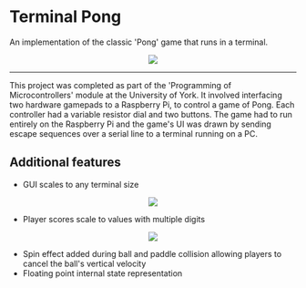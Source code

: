 # Terminal Pong
An implementation of the classic 'Pong' game that runs in a terminal.

<p align="center">
   <img src="https://github.com/lbowes/ascii_pong/blob/master/screenshots/gameplay.gif">
</p>

***

This project was completed as part of the 'Programming of Microcontrollers' module at the University of York. It involved interfacing two hardware gamepads to a Raspberry Pi, to control a game of Pong.
Each controller had a variable resistor dial and two buttons. The game had to run entirely on the Raspberry Pi and the game's UI was drawn by sending escape sequences over a serial line to a terminal running on a PC.

## Additional features
* GUI scales to any terminal size

<p align="center">
   <img src="https://github.com/lbowes/ascii_pong/blob/master/screenshots/small.png">
</p>

* Player scores scale to values with multiple digits

<p align="center">
   <img src="https://github.com/lbowes/terminal_pong/blob/master/screenshots/high_scores.png">
</p>


* Spin effect added during ball and paddle collision allowing players to cancel the ball's vertical velocity
* Floating point internal state representation

